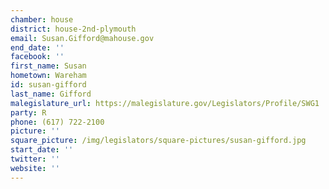 ```yaml
---
chamber: house
district: house-2nd-plymouth
email: Susan.Gifford@mahouse.gov
end_date: ''
facebook: ''
first_name: Susan
hometown: Wareham
id: susan-gifford
last_name: Gifford
malegislature_url: https://malegislature.gov/Legislators/Profile/SWG1
party: R
phone: (617) 722-2100
picture: ''
square_picture: /img/legislators/square-pictures/susan-gifford.jpg
start_date: ''
twitter: ''
website: ''
---
```

